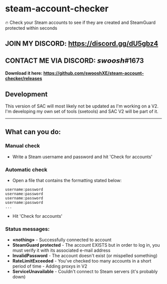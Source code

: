# steam-account-checker

🔥 Check your Steam accounts to see if they are created and SteamGuard protected within seconds

## JOIN MY DISCORD: https://discord.gg/dU5gbz4
## CONTACT ME VIA DISCORD: 𝙨𝙬𝙤𝙤𝙨𝙝#1673

#### Download it here: https://github.com/swooshXE/steam-account-checker/releases

## Development
This version of SAC will most likely not be updated as I'm working on a V2. I'm developing my own set of tools (sxetools) and SAC V2 will be part of it.

-- -- -- -- -- -- -- -- -- -- -- -- -- -- -- -- -- -- -- -- -- -- -- -- -- -- -- -- -- -- -- -- -- -- -- -- -- -- -- -- -- -- -- -- -- -- -- -- -- -- -- -- -- --

## What can you do:

### Manual check
- Write a Steam username and password and hit 'Check for accounts'

### Automatic check
- Open a file that contains the formatting stated below:
```
username:password
username:password
username:password
username:password
...
```
- Hit 'Check for accounts'

### Status messages:

- **«nothing»** - Successfully connected to account
- **SteamGuard protected** - The account EXISTS but in order to log in, you must verify it with its associated e-mail address
- **InvalidPassword** - The account doesn't exist (or mispelled something)
- **RateLimitExceeded** - You've checked too many accounts in a short period of time - Adding proxys in V2
- **ServiceUnavailable** - Couldn't connect to Steam servers (it's probably down)
